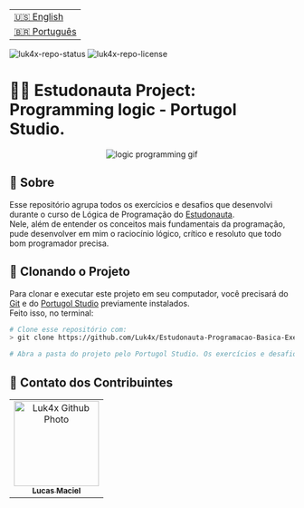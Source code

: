 <table align="right">
  <tr>
    <td>
      <a href="readme-en.md">🇺🇸 English</a>
    </td>
  </tr>
  <tr>
    <td>
      <a href="README.md">🇧🇷 Português</a>
    </td>
  </tr>
</table>

![luk4x-repo-status](https://img.shields.io/badge/Status-Finished-lightgrey?style=for-the-badge&logo=headspace&logoColor=green&color=lightgrey)
![luk4x-repo-license](https://img.shields.io/github/license/Luk4x/Estudonauta-Programacao-Basica-Exercicios?style=for-the-badge&logo=unlicense&logoColor=lightgrey)
# 👨‍🚀 Estudonauta Project: Programming logic - Portugol Studio.

<div align="center">
  <img src="https://user-images.githubusercontent.com/86276393/202290783-13072a3c-cb21-41af-86fd-e7820fc1d74e.gif" alt="logic programming gif" />
</div>

## 📝 Sobre

Esse repositório agrupa todos os exercícios e desafios que desenvolvi durante o curso de Lógica de Programação do [Estudonauta](https://estudonauta.com).<br>
Nele, além de entender os conceitos mais fundamentais da programação, pude desenvolver em mim o raciocínio lógico, crítico e resoluto que todo bom programador precisa.

## 📖 Clonando o Projeto

Para clonar e executar este projeto em seu computador, você precisará do [Git](https://git-scm.com/) e do [Portugol Studio](http://lite.acad.univali.br/portugol/) previamente instalados.<br>
Feito isso, no terminal:

```bash
# Clone esse repositório com:
> git clone https://github.com/Luk4x/Estudonauta-Programacao-Basica-Exercicios.git

# Abra a pasta do projeto pelo Portugol Studio. Os exercícios e desafios estão separados pelos módulos do curso, basta navegar entre eles e executar os arquivos desejados.
```

## 🤝 Contato dos Contribuintes

<table>
  <tr>
    <td align="center">
      <a href="https://www.linkedin.com/in/lucasmacielf/">
        <img src="https://avatars.githubusercontent.com/Luk4x" width="150px;" alt="Luk4x Github Photo"/><br>
        <sub>
          <b>Lucas Maciel</b>
        </sub>
      </a>
    </td>
  </tr>
</table>
